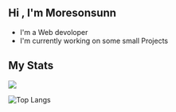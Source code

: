 ## Hi , I'm Moresonsunn
- I'm a Web devoloper
- I'm currently working on some small Projects

## My Stats
![](https://github-readme-stats.vercel.app/api?username=moresonsunn&show_icons=true&theme=dracula)

![Top Langs](https://github-readme-stats.vercel.app/api/top-langs/?username=moresonsunn&hide_progress=true)
<!--
**moresonsunn/moresonsunn** is a ✨ _special_ ✨ repository because its `README.md` (this file) appears on your GitHub profile.

Here are some ideas to get you started:

- 🔭 I’m currently working on ...
- 🌱 I’m currently learning ...
- 👯 I’m looking to collaborate on ...
- 🤔 I’m looking for help with ...
- 💬 Ask me about ...
- 📫 How to reach me: ...
- 😄 Pronouns: ...
- ⚡ Fun fact: ...
-->
